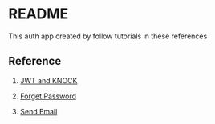 # README
This auth app created by follow tutorials in these references

## Reference

1. [JWT and KNOCK](https://engineering.musefind.com/building-a-simple-token-based-authorization-api-with-rails-a5c181b83e02)

2. [Forget Password](https://medium.com/binar-academy/forgot-password-feature-on-rails-api-8e4a7368c59)

3. [Send Email](https://medium.com/@pascales/welcome-email-for-new-user-using-action-mailer-becdb43ee6a)
